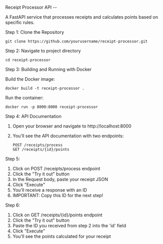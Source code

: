 Receipt Processor API --  

A FastAPI service that processes receipts and calculates points based on specific rules.

Step 1:
  Clone the Repository
  
    git clone https://github.com/yourusername/receipt-processor.git

  Step 2:
  Navigate to project directory
  
    cd receipt-processor

Step 3:
 Building and Running with Docker

Build the Docker image:

    docker build -t receipt-processor .

Run the container:

    docker run -p 8000:8000 receipt-processor

Step 4:
API Documentation

1. Open your browser and navigate to http://localhost:8000
2. You'll see the API documentation with two endpoints:

       POST /receipts/process
       GET /receipts/{id}/points

Step 5:

1. Click on POST /receipts/process endpoint
2. Click the "Try it out" button
3. In the Request body, paste your receipt JSON
4. Click "Execute"
5. You'll receive a response with an ID
6. IMPORTANT: Copy this ID for the next step!


Step 6:

1. Click on GET /receipts/{id}/points endpoint
2. Click the "Try it out" button
3. Paste the ID you received from step 2 into the 'id' field
4. Click "Execute"
5. You'll see the points calculated for your receipt

